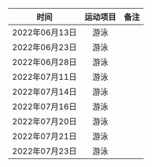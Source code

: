 <div align="center">
 
| 时间 | 运动项目 | 备注 |
| :---: | :---: | :---: |
|2022年06月13日|游泳| 
|2022年06月23日|游泳|
|2022年06月28日|游泳|
|2022年07月11日|游泳|
|2022年07月14日|游泳|
|2022年07月16日|游泳|
|2022年07月20日|游泳|
|2022年07月21日|游泳|
|2022年07月23日|游泳|
 
 </div>
